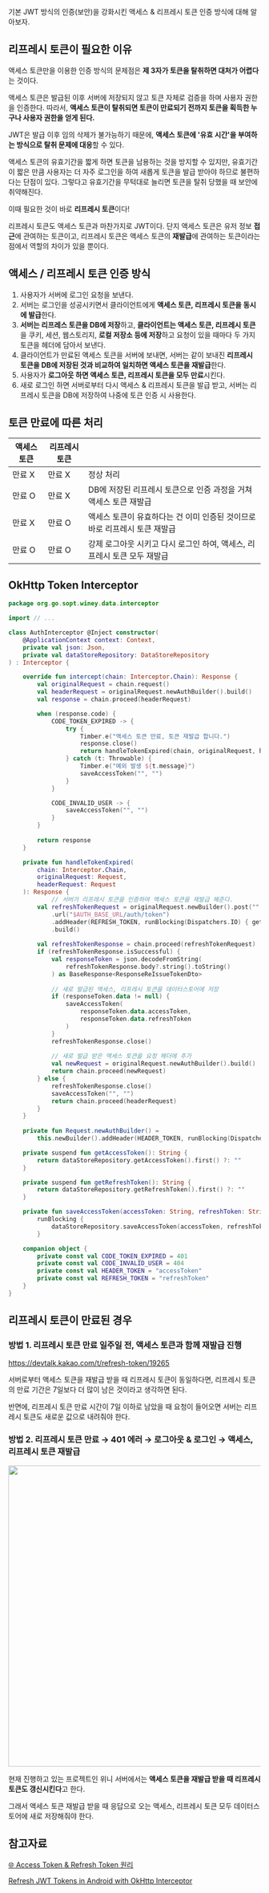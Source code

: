 기본 JWT 방식의 인증(보안)을 강화시킨 액세스 & 리프레시 토큰 인증 방식에 대해 알아보자. 

## 리프레시 토큰이 필요한 이유

액세스 토큰만을 이용한 인증 방식의 문제점은 **제 3자가 토큰을 탈취하면 대처가 어렵다**는 것이다. 

액세스 토큰은 발급된 이후 서버에 저장되지 않고 토큰 자체로 검증을 하며 사용자 권한을 인증한다. 따라서, **액세스 토큰이 탈취되면 토큰이 만료되기 전까지 토큰을 획득한 누구나 사용자 권한을 얻게 된다.** 

JWT은 발급 이후 임의 삭제가 불가능하기 때문에, **액세스 토큰에 '유효 시간'을 부여하는 방식으로 탈취 문제에 대응**할 수 있다. 

액세스 토큰의 유효기간을 짧게 하면 토큰을 남용하는 것을 방지할 수 있지만, 유효기간이 짧은 만큼 사용자는 더 자주 로그인을 하여 새롭게 토큰을 발급 받아야 하므로 불편하다는 단점이 있다. 그렇다고 유효기간을 무턱대로 늘리면 토큰을 탈취 당했을 때 보안에 취약해진다. 

이때 필요한 것이 바로 **리프레시 토큰**이다! 

리프레시 토큰도 액세스 토큰과 마찬가지로 JWT이다. 단지 액세스 토큰은 유저 정보 **접근**에 관여하는 토큰이고, 리프레시 토큰은 액세스 토큰의 **재발급**에 관여하는 토큰이라는 점에서 역할의 차이가 있을 뿐이다. 

## 액세스 / 리프레시 토큰 인증 방식

1. 사용자가 서버에 로그인 요청을 보낸다. 
2. 서버는 로그인을 성공시키면서 클라이언트에게 **액세스 토큰, 리프레시 토큰을 동시에 발급**한다. 
3. **서버는 리프레스 토큰을 DB에 저장**하고, **클라이언트는 액세스 토큰, 리프레시 토큰**을 쿠키, 세션, 웹스토리지, **로컬 저장소 등에 저장**하고 요청이 있을 때마다 두 가지 토큰을 헤더에 담아서 보낸다. 
4. 클라이언트가 만료된 액세스 토큰을 서버에 보내면, 서버는 같이 보내진 **리프레시 토큰을 DB에 저장된 것과 비교하여 일치하면 액세스 토큰을 재발급**한다. 
5. 사용자가 **로그아웃 하면 액세스 토큰, 리프레시 토큰을 모두 만료**시킨다. 
6. 새로 로그인 하면 서버로부터 다시 액세스 & 리프레시 토큰을 발급 받고, 서버는 리프레시 토큰을 DB에 저장하여 나중에 토큰 인증 시 사용한다. 

## 토큰 만료에 따른 처리 

| 액세스 토큰 | 리프레시 토큰  |  |
| --- | --- | --- |
| 만료 X | 만료 X | 정상 처리  |
| 만료 O | 만료 X | DB에 저장된 리프레시 토큰으로 인증 과정을 거쳐 액세스 토큰 재발급  |
| 만료 X | 만료 O | 액세스 토큰이 유효하다는 건 이미 인증된 것이므로 바로 리프레시 토큰 재발급  |
| 만료 O | 만료 O | 강제 로그아웃 시키고 다시 로그인 하여, 액세스, 리프레시 토큰 모두 재발급  |

## OkHttp Token Interceptor

[](https://www.notion.so/3647902f79bb40d9b307178ecbadc0a9?pvs=21) 

```kotlin
package org.go.sopt.winey.data.interceptor

import // ...

class AuthInterceptor @Inject constructor(
    @ApplicationContext context: Context,
    private val json: Json,
    private val dataStoreRepository: DataStoreRepository
) : Interceptor {

    override fun intercept(chain: Interceptor.Chain): Response {        
        val originalRequest = chain.request()
        val headerRequest = originalRequest.newAuthBuilder().build()
        val response = chain.proceed(headerRequest)

        when (response.code) {
            CODE_TOKEN_EXPIRED -> { 
                try {
                    Timber.e("액세스 토큰 만료, 토큰 재발급 합니다.")
                    response.close()
                    return handleTokenExpired(chain, originalRequest, headerRequest)
                } catch (t: Throwable) {
                    Timber.e("예외 발생 ${t.message}")
                    saveAccessToken("", "")
                }
            }

            CODE_INVALID_USER -> {
                saveAccessToken("", "")
            }
        }
        
        return response
    }

    private fun handleTokenExpired(
        chain: Interceptor.Chain,
        originalRequest: Request,
        headerRequest: Request
    ): Response {
		    // 서버가 리프레시 토큰을 인증하여 액세스 토큰을 재발급 해준다. 
        val refreshTokenRequest = originalRequest.newBuilder().post("".toRequestBody())
            .url("$AUTH_BASE_URL/auth/token")
            .addHeader(REFRESH_TOKEN, runBlocking(Dispatchers.IO) { getRefreshToken() })
            .build()
            
        val refreshTokenResponse = chain.proceed(refreshTokenRequest)
        if (refreshTokenResponse.isSuccessful) {
            val responseToken = json.decodeFromString(
                refreshTokenResponse.body?.string().toString()
            ) as BaseResponse<ResponseReIssueTokenDto>
            
            // 새로 발급된 액세스, 리프레시 토큰을 데이터스토어에 저장 
            if (responseToken.data != null) {
                saveAccessToken(
                    responseToken.data.accessToken,
                    responseToken.data.refreshToken
                )
            }
            refreshTokenResponse.close()
            
            // 새로 발급 받은 액세스 토큰을 요청 헤더에 추가 
            val newRequest = originalRequest.newAuthBuilder().build()
            return chain.proceed(newRequest)
        } else {
            refreshTokenResponse.close()
            saveAccessToken("", "")
            return chain.proceed(headerRequest)
        }
    }
    
    private fun Request.newAuthBuilder() =
        this.newBuilder().addHeader(HEADER_TOKEN, runBlocking(Dispatchers.IO) { getAccessToken() })

    private suspend fun getAccessToken(): String {
        return dataStoreRepository.getAccessToken().first() ?: ""
    }

    private suspend fun getRefreshToken(): String {
        return dataStoreRepository.getRefreshToken().first() ?: ""
    }

    private fun saveAccessToken(accessToken: String, refreshToken: String) =
        runBlocking {
            dataStoreRepository.saveAccessToken(accessToken, refreshToken)
        }

    companion object {
        private const val CODE_TOKEN_EXPIRED = 401
        private const val CODE_INVALID_USER = 404
        private const val HEADER_TOKEN = "accessToken"
        private const val REFRESH_TOKEN = "refreshToken"
    }
}
```

## 리프레시 토큰이 만료된 경우

### 방법 1. 리프레시 토큰 만료 일주일 전, 액세스 토큰과 함께 재발급 진행

https://devtalk.kakao.com/t/refresh-token/19265

서버로부터 액세스 토큰을 재발급 받을 때 리프레시 토큰이 동일하다면, 리프레시 토큰의 만료 기간은 7일보다 더 많이 남은 것이라고 생각하면 된다. 

반면에, 리프레시 토큰 만료 시간이 7일 이하로 남았을 때 요청이 들어오면 서버는 리프레시 토큰도 새로운 값으로 내려줘야 한다. 

### 방법 2. 리프레시 토큰 만료 → 401 에러 → 로그아웃 & 로그인 → 액세스, 리프레시 토큰 재발급

<img width="600" src="https://github.com/leeeha/Android-TIL/assets/68090939/3e369cb7-03c0-4a0f-a210-e624f92f2c13"/>

현재 진행하고 있는 프로젝트인 위니 서버에서는 **액세스 토큰을 재발급 받을 때 리프레시 토큰도 갱신시킨다**고 한다. 

그래서 액세스 토큰 재발급 받을 때 응답으로 오는 액세스, 리프레시 토큰 모두 데이터스토어에 새로 저장해줘야 한다. 

## 참고자료

[🌐 Access Token & Refresh Token 원리](https://inpa.tistory.com/entry/WEB-📚-Access-Token-Refresh-Token-원리-feat-JWT)

[Refresh JWT Tokens in Android with OkHttp Interceptor](https://proandroiddev.com/refresh-jwt-tokens-in-android-with-okhttp-interceptor-575aaa4b6)